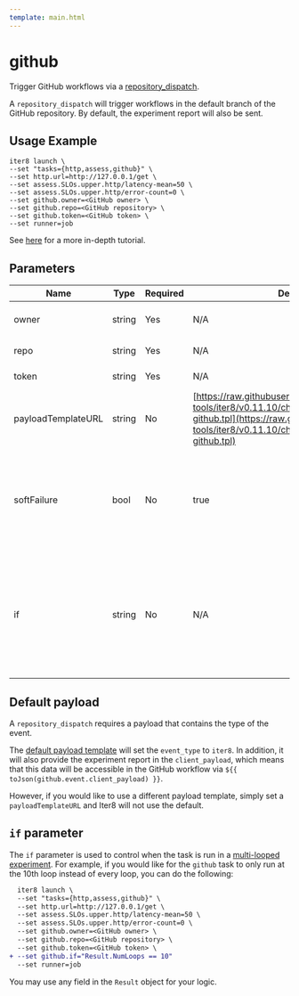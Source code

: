 ```yaml
---
template: main.html
---
```


# github

Trigger GitHub workflows via a [repository_dispatch](https://docs.github.com/en/developers/webhooks-and-events/webhooks/webhook-events-and-payloads#repository_dispatch).

A `repository_dispatch` will trigger workflows in the default branch of the GitHub repository. By default, the experiment report will also be sent.

## Usage Example

```shell
iter8 launch \
--set "tasks={http,assess,github}" \
--set http.url=http://127.0.0.1/get \
--set assess.SLOs.upper.http/latency-mean=50 \
--set assess.SLOs.upper.http/error-count=0 \
--set github.owner=<GitHub owner> \
--set github.repo=<GitHub repository> \
--set github.token=<GitHub token> \
--set runner=job
```

See [here](../../tutorials/integrations/ghactions.md#use-iter8-to-trigger-a-github-actions-workflow) for a more in-depth tutorial.

## Parameters

| Name | Type | Required | Default value | Description |
| ---- | ---- | -------- | ------------- | ----------- |
| owner | string | Yes | N/A | Owner of the GitHub repository |
| repo | string | Yes | N/A | GitHub repository |
| token | string | Yes | N/A | Authorization token |
| payloadTemplateURL | string | No | [https://raw.githubusercontent.com/iter8-tools/iter8/v0.11.10/charts/iter8/templates/_payload-github.tpl](https://raw.githubusercontent.com/iter8-tools/iter8/v0.11.10/charts/iter8/templates/_payload-github.tpl) | URL to a payload template |
| softFailure | bool | No | true | Indicates the task and experiment should not fail if the task cannot successfully send the request |
| if | string | No | N/A | An if condition that can be control when the task is run in a [multi-looped experiment](../../getting-started/concepts.md#runner). To learn more, see [here](#if-parameter). |

## Default payload

A `repository_dispatch` requires a payload that contains the type of the event. 

The [default payload template](https://raw.githubusercontent.com/iter8-tools/iter8/v0.11.10/charts/iter8/templates/_payload-github.tpl) will set the `event_type` to `iter8`. In addition, it will also provide the experiment report in the `client_payload`, which means that this data will be accessible in the GitHub workflow via `${{ toJson(github.event.client_payload) }}`.

However, if you would like to use a different payload template, simply set a `payloadTemplateURL` and Iter8 will not use the default.

## `if` parameter

The `if` parameter is used to control when the task is run in a [multi-looped experiment](../../getting-started/concepts.md#runner). For example, if you would like for the `github` task to only run at the 10th loop instead of every loop, you can do the following:

```diff
  iter8 launch \
  --set "tasks={http,assess,github}" \
  --set http.url=http://127.0.0.1/get \
  --set assess.SLOs.upper.http/latency-mean=50 \
  --set assess.SLOs.upper.http/error-count=0 \
  --set github.owner=<GitHub owner> \
  --set github.repo=<GitHub repository> \
  --set github.token=<GitHub token> \
+ --set github.if="Result.NumLoops == 10"
  --set runner=job
```

You may use any field in the `Result` object for your logic.